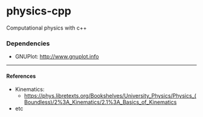 # physics-cpp
<p> Computational physics with c++ 

### Dependencies
- GNUPlot: http://www.gnuplot.info



---

#### References
- Kinematics:
    - https://phys.libretexts.org/Bookshelves/University_Physics/Physics_(Boundless)/2%3A_Kinematics/2.1%3A_Basics_of_Kinematics
- etc